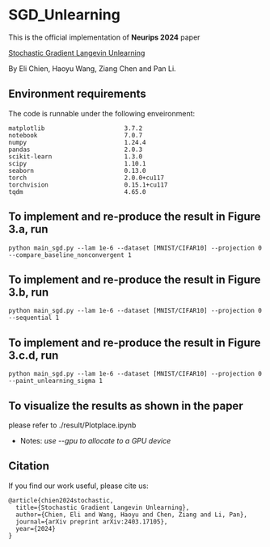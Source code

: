 # SGD_Unlearning

This is the official implementation of **Neurips 2024** paper 

[Stochastic Gradient Langevin Unlearning](https://arxiv.org/abs/2403.17105)

By Eli Chien, Haoyu Wang, Ziang Chen and Pan Li.

## Environment requirements

The code is runnable under the following enveironment:

````
matplotlib                      3.7.2
notebook                        7.0.7
numpy                           1.24.4
pandas                          2.0.3
scikit-learn                    1.3.0
scipy                           1.10.1
seaborn                         0.13.0
torch                           2.0.0+cu117
torchvision                     0.15.1+cu117
tqdm                            4.65.0
````

## To implement and re-produce the result in Figure 3.a, run

````
python main_sgd.py --lam 1e-6 --dataset [MNIST/CIFAR10] --projection 0 --compare_baseline_nonconvergent 1
````

## To implement and re-produce the result in Figure 3.b, run

````
python main_sgd.py --lam 1e-6 --dataset [MNIST/CIFAR10] --projection 0 --sequential 1
````

## To implement and re-produce the result in Figure 3.c.d, run

````
python main_sgd.py --lam 1e-6 --dataset [MNIST/CIFAR10] --projection 0 --paint_unlearning_sigma 1
````

## To visualize the results as shown in the paper

please refer to ./result/Plotplace.ipynb

* Notes: *use --gpu to allocate to a GPU device*


## Citation

If you find our work useful, please cite us:
```
@article{chien2024stochastic,
  title={Stochastic Gradient Langevin Unlearning},
  author={Chien, Eli and Wang, Haoyu and Chen, Ziang and Li, Pan},
  journal={arXiv preprint arXiv:2403.17105},
  year={2024}
}
```
